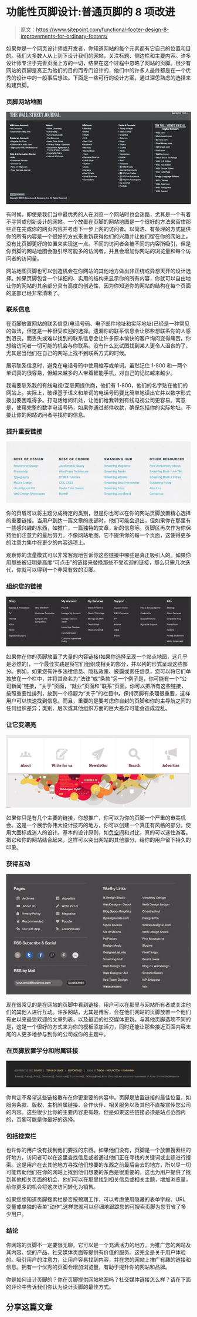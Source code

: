 # 功能性页脚设计:普通页脚的 8 项改进

> 原文：<https://www.sitepoint.com/functional-footer-design-8-improvements-for-ordinary-footers/>

如果你是一个网页设计师或开发者，你知道网站的每个元素都有它自己的位置和目的。我们大多数人从上到下设计我们的网站，关注标题、侧边栏和主要内容。许多设计师专注于完善页面上方的一切，结果在这个过程中忽略了网站的页脚。很少有网站的页脚是真正为他们的目的而专门设计的，他们中的许多人最终都是在一个优秀的设计中的一般事后想法。下面是一些可行的设计方案，通过深思熟虑的选择来构建页脚。

### 页脚网站地图

[![](img/7887a0f4177ee16148f6ab75370f3d33.png)](https://www.sitepoint.com/wp-content/uploads/2012/10/sitemap.jpg)

有时候，即使是我们当中最优秀的人在浏览一个网站时也会迷路，尤其是一个有着不寻常或创新设计的网站。一个放置在页脚的网站地图是一个很好的方法来留住那些正在完成你的网页内容并考虑下一步上网的访问者。以简洁、有条理的方式提供你的所有内容是一个很好的方式来重新获得他们的兴趣并让他们留在你的网站上，没有比页脚更好的位置来实现这一点。不同的访问者会被不同的内容所吸引，但是你页脚的网站地图会吸引尽可能多的访问者，并且会增加你网站的浏览量和每个访问者的访问量。

网站地图页脚也可以创造机会在你网站的其他地方做出非正统或异想天开的设计选择。如果页脚包含一个详细的、实用的结构来显示你的所有内容，你就可以自由地让你的网站的其余部分具有高度的创造性，因为你知道你的网站的结构在每个页面的底部已经非常清晰了。

### 联系信息

在页脚放置网站的联系信息(电话号码、电子邮件地址和实际地址)已经是一种常见的做法，但这是一种很受欢迎的选择。遗漏你的联系信息会让那些想联系你的人感到沮丧，而丢失或难以找到的联系信息会让许多原本愉快的客户询问变得痛苦。你想给访问者一切可能的机会与你联系。没有什么比试图找到某人更令人沮丧的了，尤其是当他们在自己的网站上找不到联系方式的时候。

展示联系信息时，避免在电话号码中使用缩写或单词。虽然记住 1-800 和一两个单词真的很容易，但越来越多的人带着智能手机，对自己的记忆越来越少。

我需要联系我的有线电视/互联网提供商，他们有 1-800，他们的名字贴在他们的网站上。实际上，破译基于语义和单词的电话号码要比简单地读出它并以数字形式拨出要困难得多。打电话给问讯处，让他们给我转到有线电视公司更容易。寓意是，使用完整的数字电话号码，如果你通过邮件收款，确保包括你的实际地址。不要让你的网站访问者寻找你的信息。

### 提升重要链接

[![](img/f0b6615dca7d5411ce6de0a99f239902.png)](https://www.sitepoint.com/wp-content/uploads/2012/10/Screen-shot-2012-10-30-at-4.13.44-PM.png)

你的页眉可以将主题分成特定的类别，但是你也可以在你的网站页脚放置精心选择的重要链接。当用户到达一篇文章的底部时，他们可能会退出，但如果你在那里有一些感兴趣的东西，如推广，一篇独特的文章，新的信息等。页脚区再次作为你保持他们注意力的最后努力。不像网站地图，它不提供你的每一个页面，这使得更多的注意力集中在更少的内容选项上。

观察你的流量模式可以非常客观地告诉你这些链接中哪些是真正吸引人的。如果你用那些被证明是高度“可点击”的链接来替换那些不受欢迎的链接，那么只需几次迭代，你就可以得到一个非常有效的页脚。

### 组织您的链接

[![](img/390c8bfecd03cbd919dd424dc312a7cb.png)](https://www.sitepoint.com/wp-content/uploads/2012/10/Screen-shot-2012-10-30-at-4.34.49-PM.png)

如果你在你的页脚放置了大量的内容链接(如果你选择呈现一个站点地图，这几乎是必然的)，一个最佳实践是将它们组织成相关的部分，并以列的形式呈现这些部分。例如，如果您有许多法律信息、隐私政策、披露或责任信息，您可以将它们单独放在一个栏中，并将其命名为“法律”或“条款”另一个例子是，你可能有一个“公司新闻”链接，“关于”页面，“就业”页面和“联系”页面。你可以把所有这些链接，按照重要性排列，放到一个标题为“关于<your company="" name="">”的栏目中。保持页脚有条理很重要，这样用户可以快速找到信息。而且，重要的是要考虑你自封的页脚和你的主导航之间的任何组织差异；类别、层次或其他组织方面的巨大差异可能会造成混乱。</your>

### 让它变漂亮

[![](img/7c62a935d1e418bf3628fccf72e5efbd.png)](https://www.sitepoint.com/wp-content/uploads/2012/10/Screen-shot-2012-10-30-at-4.20.53-PM.png)

如果你只是有几个主要的链接，你想推广，你可以为你的页脚一个严重的审美机会。这是一个展示你伟大设计技巧的地方，你可以创建一个真正有风格的部分。使用大图标或迷人的设计。基本的设计原则，如[负空间](https://www.sitepoint.com/embracing-negative-space-in-your-designs-white-space-tips-to-consider-and-examples-to-admire/ "Embracing Negative Space in Your Designs: White Space Tips to Consider and Examples to Admire")和对比，真的可以迷住游客。把它和你的网站结合起来，这样可以突出网站的其他部分，给你的用户留下持久的印象。

### 获得互动

[![](img/ac194fbc96ffb72fe78ea19696e50b27.png)](https://www.sitepoint.com/wp-content/uploads/2012/10/Screen-shot-2012-10-30-at-4.22.50-PM.png)

现在很常见的是在网站的页脚中看到链接，用户可以在那里与网站所有者或关注他们的其他人进行互动。许多网站，尤其是博客，会在他们网站的页脚放置一个他们有史以来最受欢迎的文章列表，以及最近的社交媒体更新。与其他页脚选项不同的是，这是一个很好的方式来为你的模板添加活力，同时还能让那些接近页面内容末尾的人更多地参与到你的公司或你的主题中。

### 在页脚放置学分和附属链接

[![](img/38b3b9a7c244203ab31a86837bb4582a.png)](https://www.sitepoint.com/wp-content/uploads/2012/10/Screen-shot-2012-10-30-at-4.27.41-PM.png)

你肯定不希望这些链接散布在你更重要的内容中。页脚是放置链接的最佳位置，如服务条款、版权、主机附属链接、合作伙伴、相关服务以及其他不直接宣传您公司的内容。这些很少比你的主要内容更有趣，但是如果这些链接必须是站点范围内的，页脚可能是你最好的选择。

### 包括搜索栏

也许你的用户没有找到他们要找的东西。如果他们没有，页脚是一个放置搜索栏的好地方，访问者可以在这里查找信息或者通过他们正在寻找的关键词或主题进行搜索。这是用户在去其他地方寻找他们想要的东西之前最后会去的地方，所以尽一切可能帮助他们在你的网站上找到他们想要的东西是很重要的。这也为用户提供了找到其他相关页面的机会，他们可以在那里找到相关信息或相关主题，增加浏览量，给你更多的机会将这次访问转化为销售。

如果您想知道页脚搜索栏是否按预期工作，可以考虑使用隐藏的表单字段、URL 变量或单独的表单“动作”,这样您就可以仔细地跟踪您的可搜索页脚为您节省了多少用户。

### 结论

你网站的页脚不一定要很无聊。它可以是一个充满活力的地方，为推广您的网站及其内容、您的产品、社交媒体页面等提供有价值的服务。这完全是关于用户体验的。吸引用户的注意力，让用户容易找到内容，并在您的网站上推广有趣的链接和信息。拥有一个优秀的页脚会增加浏览量，有助于提升你的网站和品牌。

你是如何设计页脚的？你在页脚提供网站地图吗？社交媒体链接怎么样？请在下面的评论中告诉我们你认为设计页脚的最佳方式。

## 分享这篇文章